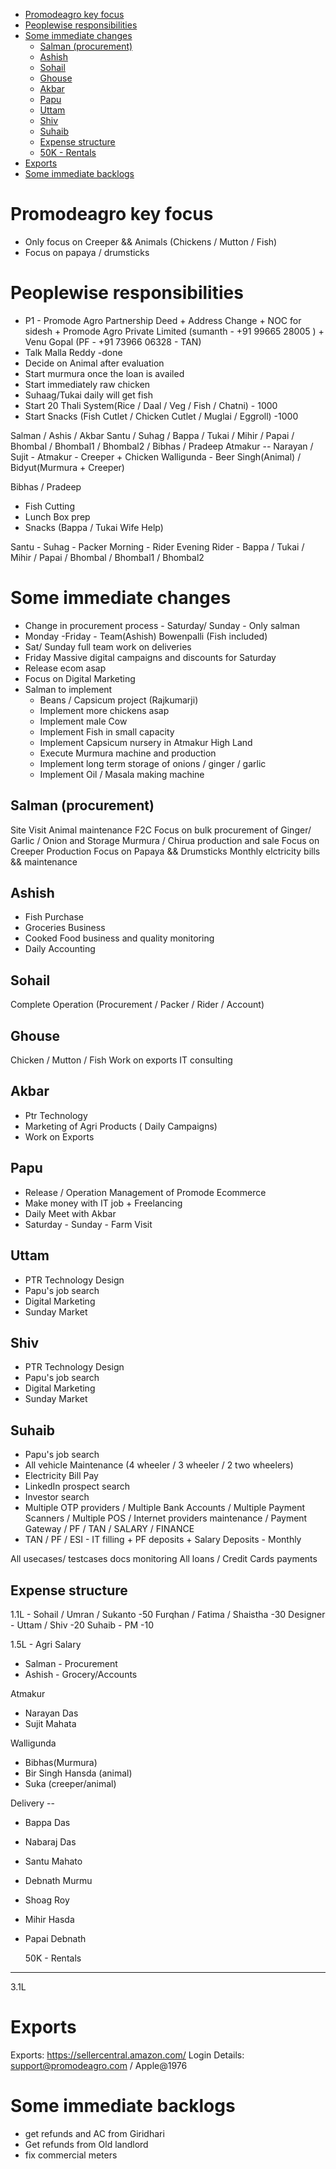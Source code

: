
- [Promodeagro key focus](#promodeagro-key-focus)
- [Peoplewise responsibilities](#peoplewise-responsibilities)
- [Some immediate changes](#some-immediate-changes)
  - [Salman (procurement)](#salman-procurement)
  - [Ashish](#ashish)
  - [Sohail](#sohail)
  - [Ghouse](#ghouse)
  - [Akbar](#akbar)
  - [Papu](#papu)
  - [Uttam](#uttam)
  - [Shiv](#shiv)
  - [Suhaib](#suhaib)
  - [Expense structure](#expense-structure)
  - [50K - Rentals](#50k---rentals)
- [Exports](#exports)
- [Some immediate backlogs](#some-immediate-backlogs)

# Promodeagro key focus 
-   Only focus on Creeper && Animals (Chickens / Mutton / Fish)
-   Focus on papaya / drumsticks 

# Peoplewise responsibilities
 - P1 - Promode Agro Partnership Deed + Address Change + NOC for sidesh + Promode Agro Private Limited 
(sumanth - +91 99665 28005 ) + Venu Gopal (PF - +91 73966 06328 - TAN)
- Talk Malla Reddy -done
- Decide on Animal after evaluation 
- Start murmura once the loan is availed
- Start immediately raw chicken  
- Suhaag/Tukai daily will get fish
- Start 20 Thali System(Rice / Daal / Veg / Fish / Chatni) - 1000
- Start Snacks (Fish Cutlet / Chicken Cutlet / Muglai / Eggroll) -1000

Salman / Ashis / Akbar
Santu / Suhag / Bappa / Tukai / Mihir / Papai / Bhombal / Bhombal1 / Bhombal2 / Bibhas / Pradeep 
Atmakur -- Narayan / Sujit - Atmakur - Creeper + Chicken
Walligunda - Beer Singh(Animal) / Bidyut(Murmura + Creeper)

Bibhas / Pradeep 
  - Fish Cutting 
  - Lunch Box prep
  - Snacks (Bappa / Tukai Wife Help)

Santu - Suhag - Packer Morning - Rider Evening
Rider - Bappa / Tukai / Mihir / Papai / Bhombal / Bhombal1 / Bhombal2


# Some immediate changes

-   Change in procurement process - Saturday/ Sunday - Only salman
-   Monday -Friday - Team(Ashish) Bowenpalli (Fish included)
-   Sat/ Sunday full team work on deliveries
-   Friday Massive digital campaigns and discounts for Saturday
-   Release ecom asap
-   Focus on Digital Marketing
-   Salman to implement 
    -   Beans / Capsicum project (Rajkumarji)
    -   Implement more chickens asap
    -   Implement male Cow
    -   Implement Fish in small capacity
    -   Implement Capsicum nursery in Atmakur High Land
    -   Execute Murmura machine and production
    -   Implement long term storage of onions / ginger / garlic
    -   Implement Oil / Masala making machine


## Salman (procurement)
   Site Visit
   Animal maintenance
   F2C
   Focus on bulk procurement of Ginger/ Garlic / Onion and Storage
   Murmura / Chirua production and sale
   Focus on Creeper Production
   Focus on Papaya && Drumsticks
   Monthly elctricity bills && maintenance

## Ashish

-   Fish Purchase
-   Groceries Business
-   Cooked Food business and quality monitoring
-   Daily Accounting

## Sohail 
   Complete Operation (Procurement / Packer / Rider / Account)

## Ghouse

   Chicken / Mutton / Fish
   Work on exports
   IT consulting 

## Akbar

-   Ptr Technology 
-   Marketing of Agri Products ( Daily Campaigns)
-   Work on Exports

## Papu 

-   Release / Operation Management of Promode Ecommerce
-   Make money with IT job + Freelancing
-   Daily Meet with Akbar 
-   Saturday - Sunday - Farm Visit

## Uttam 
   -  PTR Technology Design
   -  Papu's job search
   -  Digital Marketing 
   -  Sunday Market  

## Shiv 
   -  PTR Technology Design
   -  Papu's job search
   -  Digital Marketing   
   -  Sunday Market  

## Suhaib 

   -  Papu's job search
   -  All vehicle Maintenance (4 wheeler / 3 wheeler / 2 two wheelers)
   -  Electricity Bill Pay  
   -  LinkedIn prospect search 
   -  Investor search
   -  Multiple OTP providers / Multiple Bank Accounts / Multiple Payment Scanners / Multiple POS / Internet providers maintenance / Payment Gateway / PF / TAN / SALARY / FINANCE
   -  TAN / PF / ESI - IT filling + PF deposits + Salary Deposits - Monthly
   
   <!-- Farm Tractors / Rotavators / electricity / Drinking Water / Pumps / Drips pipes / Sanitary Pipes / Fertilizer / Water Pipes - weekly audit
   
   TAN / PF / ESI - IT filling + PF deposits + Salary Deposits - Monthly
   
   Any purchase && Procurment ( SEED/ Gobar / Compost etc)
   
   Entire Promode Agro documentation consolidation -->

   

   All usecases/ testcases docs monitoring
   All loans / Credit Cards payments

## Expense structure

1.1L -
Sohail / Umran / Sukanto -50
Furqhan / Fatima / Shaistha -30
Designer - Uttam / Shiv -20
Suhaib - PM -10

1.5L - Agri Salary
-  Salman - Procurement 
-  Ashish - Grocery/Accounts
  
Atmakur
-  Narayan Das 
-  Sujit Mahata 

Walligunda
-  Bibhas(Murmura)
-  Bir Singh Hansda (animal)
-  Suka (creeper/animal)

Delivery --
-  Bappa Das 
-  Nabaraj Das 
-  Santu Mahato 
-  Debnath Murmu 
-  Shoag Roy 
-  Mihir Hasda 
-  Papai Debnath 

   50K - Rentals
------------------------------
3.1L

# Exports

Exports:
https://sellercentral.amazon.com/
Login Details:
support@promodeagro.com / Apple@1976

# Some immediate backlogs

- get refunds and AC from Giridhari 
- Get refunds from Old landlord
- fix commercial meters
